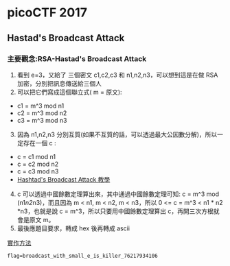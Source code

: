 # picoCTF 2017
## Hastad's Broadcast Attack
### 主要觀念:RSA-Hastad's Broadcast Attack
1. 看到 e=3，又給了 三個密文 c1,c2,c3 和 n1,n2,n3，可以想到這是在做 RSA 加密，分別把訊息傳送給三個人
2. 可以把它們寫成這個聯立式( m = 原文):
* c1 = m^3 mod n1
* c2 = m^3 mod n2
* c3 = m^3 mod n3
3. 因為 n1,n2,n3 分別互質(如果不互質的話，可以透過最大公因數分解)，所以一定存在一個 c :
* c = c1 mod n1
* c = c2 mod n2
* c = c3 mod n3
* [Hashtad's Broadcast Attack 教學](https://www.coursera.org/lecture/number-theory-cryptography/hastads-broadcast-attack-fyPIB)
4. c 可以透過中國餘數定理算出來，其中通過中國餘數定理可知: c = m^3 mod (n1*n2*n3)，而且因為 m < n1, m < n2, m < n3，所以 0 <= c = m^3 < n1 * n2 *n3，也就是說 c = m^3，所以只要用中國餘數定理算出 c，再開三次方根就會是原文 m。
5. 最後應題目要求，轉成 hex 後再轉成 ascii

[實作方法](https://github.com/HardworkingSnowman/CTF/blob/master/CRYPTO/picoCTF2017/Broadcast/sol.py)

```
flag=broadcast_with_small_e_is_killer_76217934106
```